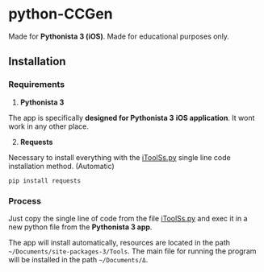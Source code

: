 # python-CCGen

Made for **Pythonista 3 (iOS)**. Made for educational purposes only.


## Installation

### Requirements

1.  **Pythonista 3**

The app is specifically **designed for Pythonista 3** **iOS application**. It wont work in any other place.

2.  **Requests**

Necessary to install everything with the [iToolSs.py](https://github.com/AOx0/python-CCGen/blob/master/iToolSs.py) single line code installation method. (Automatic)

```
pip install requests
```



### Process

Just copy the single line of code from the file [iToolSs.py](https://github.com/AOx0/python-CCGen/blob/master/iToolSs.py) and exec it in a new python file from the **Pythonista 3 app**.

The app will install automatically, resources are located in the path  `~/Documents/site-packages-3/Tools`. The main file for running the program will be installed in the path `~/Documents/Δ`.

